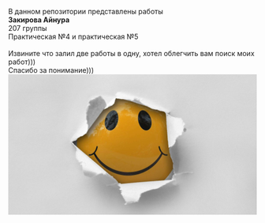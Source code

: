 В данном репозитории представлены работы <br>
<b>Закирова Айнура</b> <br>
</b> 207 группы </b> <br>
Практическая №4 и практическая №5  <br>
 <br> Извините что залил две работы в одну, хотел облегчить вам поиск моих работ))) <br> 
 Спасибо за понимание))) <br>
 <img src="111.jpg">
 
